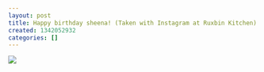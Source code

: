 ```yaml
---
layout: post
title: Happy birthday sheena! (Taken with Instagram at Ruxbin Kitchen)
created: 1342052932
categories: []
---
```

<img src="http://25.media.tumblr.com/tumblr_m70uo5mG5F1rsr8w3o1_500.jpg"/><br/><br/>
